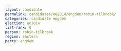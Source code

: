 ```yaml
---
layout: candidate
permalink: candidates/eu2014/engdem/robin-tilbrook/
categories: candidate engdem
election: eu2014
list-rank: 0
person: robin-tilbrook
region: eastern
party: engdem
---
```

